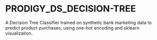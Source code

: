 # PRODIGY_DS_DECISION-TREE
A Decision Tree Classifier trained on synthetic bank marketing data to predict product purchases, using one-hot encoding and sklearn visualization.

